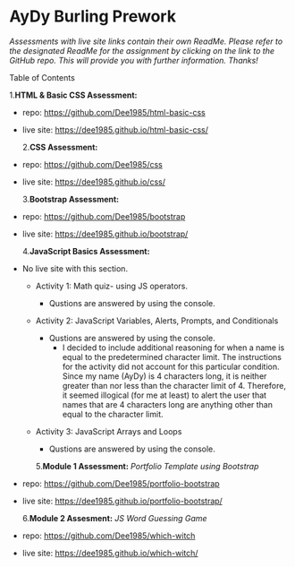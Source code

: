 # AyDy Burling Prework

_Assessments with live site links contain their own ReadMe. Please refer to the designated ReadMe for the assignment by clicking on the link to the GitHub repo. This will provide you with further information. Thanks!_

Table of Contents

1.**HTML & Basic CSS Assessment:**

- repo: <https://github.com/Dee1985/html-basic-css>
- live site: <https://dee1985.github.io/html-basic-css/>

  2.**CSS Assessment:**

- repo: <https://github.com/Dee1985/css>
- live site: <https://dee1985.github.io/css/>

  3.**Bootstrap Assessment:**

- repo: <https://github.com/Dee1985/bootstrap>
- live site: <https://dee1985.github.io/bootstrap/>

  4.**JavaScript Basics Assessment:**

- No live site with this section.

  - Activity 1: Math quiz- using JS operators.
    - Qustions are answered by using the console.
  - Activity 2: JavaScript Variables, Alerts, Prompts, and Conditionals
    - Qustions are answered by using the console.
      - I decided to include additional reasoning for when a name is equal to the predetermined character limit. The instructions for the activity did not account for this particular condition. Since my name (AyDy) is 4 characters long, it is neither greater than nor less than the character limit of 4. Therefore, it seemed illogical (for me at least) to alert the user that names that are 4 characters long are anything other than equal to the character limit.
  - Activity 3: JavaScript Arrays and Loops

    - Qustions are answered by using the console.

    5.**Module 1 Assessment:**
    _Portfolio Template using Bootstrap_

- repo: <https://github.com/Dee1985/portfolio-bootstrap>
- live site: <https://dee1985.github.io/portfolio-bootstrap/>

  6.**Module 2 Assesment:**
  _JS Word Guessing Game_

- repo: <https://github.com/Dee1985/which-witch>
- live site: <https://dee1985.github.io/which-witch/>
